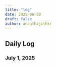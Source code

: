 ```yaml
---
title: "log"
date: 2025-06-30
draft: false
author: ananthajithkr
---
```


## Daily Log

### July 1, 2025
